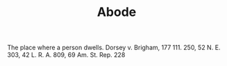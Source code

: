 ---
title: Abode
letter: A
permalink: "/definitions/bld-abode.html"
body: The place where a person dwells. Dorsey v. Brigham, 177 111. 250, 52 N. E. 303,
  42 L. R. A. 809, 69 Am. St. Rep. 228
published_at: '2018-07-07'
source: Black's Law Dictionary 2nd Ed (1910)
layout: post
---